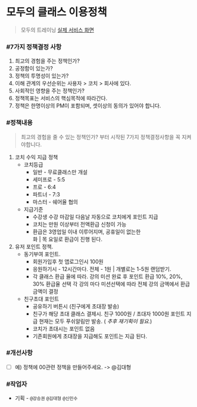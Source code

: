 # 모두의 클래스 이용정책

> 모두의 트레이닝 [실제 서비스 화면](www.modooclass.net)
>



### **#7가지 정책결정 사항**

1. 최고의 경험을 주는 정책인가?
2. 공정함이 있는가?
3. 정책의 투명성이 있는가?
4. 이해 관계의 우선순위는 사용자 > 코치 > 회사에 있다. 
5. 사회적인 영향을 주는 정책인가?
6. 정책목표는 서비스의 핵심목적에 따라간다.
7. 정책은 한명이상의  PM이 포함되며, 셋이상의 동의가 있어야 합니다.



### **#정책내용**

> 최고의 경험을 줄 수 있는 정책인가? 부터 시작된 7가지 정책결정사항을 꼭 지켜야합니다. 

1. 코치 수익 지급 정책
   - 코치등급 
     - 일반 - 무료클래스만 개설
     - 세미프로 - 5:5 
     - 프로 -  6:4 
     - 파트너 - 7:3 
     - 마스터 - 쉐어율 협의
   - 지급기준 
     - 수강생 수강 마감일 다음날 자동으로 코치에게 포인트 지급
     - 코치는 만원 이상부터 전액환급 신청이 가능
     - 환급은 3영업일 이내 이루어지며, 공휴일이 없는한    
       화 | 목 요일로 환급이 진행 된다. 
2. 유저 포인트 정책. 
   - 동기부여 포인트. 
     - 회원가입후 첫 앱로그인시 100원
     - 응원하기시 - 12시간마다. 전체 - 1원 | 개별로는 1-5원 랜덤받기. 
     - 각 클래스 환급 율에 따라. 강의 미션 완료 후 포인트 환급
       10%, 20%, 30% 환급율 선택
       각 강의 마다 미션선택에 따라 전체 강의 금액에서 환급금액이 결정
   - 친구초대 포인트
     - 공유하기 버튼시 (친구에게 초대장 발송)
     - 친구가 해당 초대 클래스 결제시. 친구 1000원 / 초대자 1000원 포인트 지급
       현재는 모두 푸쉬알림만 발송. ( *추후 재기획이 필요.*)
     - 코치가 초대시는 포인트 없음
     - 기존회원에게 초대장을 지급해도 포인트는 지급 된다.  



### #개선사항

- [ ] 예) 정책에 00관련 정책을 만들어주세요. -> @김대형



### **#작업자**

- 기획 - `@강승권` `@김대형` `@신민수` 


